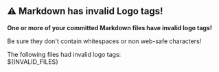 ## ⚠️ Markdown has invalid Logo tags!

**One or more of your committed Markdown files have invalid logo tags!**

Be sure they don't contain whitespaces or non web-safe characters!

The following files had invalid logo tags:  
${INVALID_FILES}
